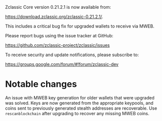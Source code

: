 Zclassic Core version 0.21.2.1 is now available from:

 <https://download.zclassic.org/zclassic-0.21.2.1/>.

This includes a critical bug fix for upgraded wallets to receive via MWEB.

Please report bugs using the issue tracker at GitHub:

  <https://github.com/zclassic-project/zclassic/issues>

To receive security and update notifications, please subscribe to:

  <https://groups.google.com/forum/#!forum/zclassic-dev>

Notable changes
===============

An issue with MWEB key generation for older wallets that were upgraded was solved.
Keys are now generated from the appropriate keypools, and coins sent to previously generated stealth addresses are recoverable.
Use `rescanblockchain` after upgrading to recover any missing MWEB coins.

